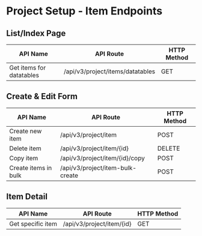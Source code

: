 # Project Setup - Item Endpoints

## List/Index Page

| API Name | API Route | HTTP Method |
|----------|-----------|-------------|
| Get items for datatables | /api/v3/project/items/datatables | GET |

## Create & Edit Form

| API Name | API Route | HTTP Method |
|----------|-----------|-------------|
| Create new item | /api/v3/project/item | POST |
| Delete item | /api/v3/project/item/{id} | DELETE |
| Copy item | /api/v3/project/item/{id}/copy | POST |
| Create items in bulk | /api/v3/project/item-bulk-create | POST |

## Item Detail

| API Name | API Route | HTTP Method |
|----------|-----------|-------------|
| Get specific item | /api/v3/project/item/{id} | GET |